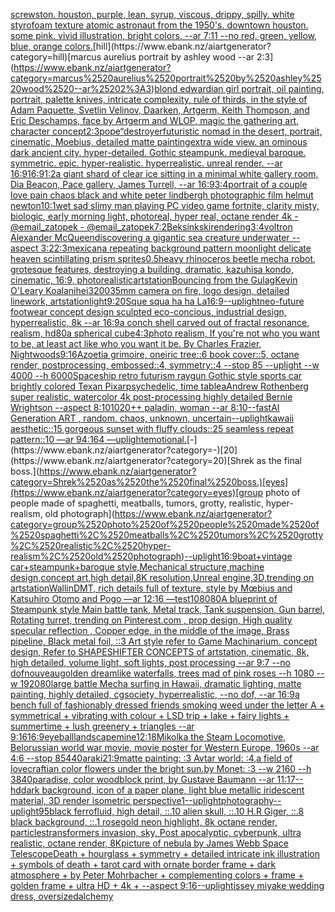 [screwston. houston, purple, lean, syrup, viscous, drippy, spilly. white styrofoam texture atomic astronaut from the 1950's. downtown houston. some pink.  vivid illustration, bright colors. --ar 7:11 --no red, green, yellow, blue, orange colors.](https://www.ebank.nz/aiartgenerator?category=screwston.%2520houston%2C%2520purple%2C%2520lean%2C%2520syrup%2C%2520viscous%2C%2520drippy%2C%2520spilly.%2520white%2520styrofoam%2520texture%2520atomic%2520astronaut%2520from%2520the%25201950%27s.%2520downtown%2520houston.%2520some%2520pink.%2520%2520vivid%2520illustration%2C%2520bright%2520colors.%2520--ar%25207%3A11%2520--no%2520red%2C%2520green%2C%2520yellow%2C%2520blue%2C%2520orange%2520colors.)[hill](https://www.ebank.nz/aiartgenerator?category=hill)[marcus aurelius portrait by ashley wood --ar 2:3](https://www.ebank.nz/aiartgenerator?category=marcus%2520aurelius%2520portrait%2520by%2520ashley%2520wood%2520--ar%25202%3A3)[blond edwardian girl portrait, oil painting, portrait, palette knives, intricate complexity, rule of thirds, in the style of Adam Paquette, Svetlin Velinov, Daarken, Artgerm, Keith Thompson, and Eric Deschamps, face by Artgerm and WLOP, magic the gathering art, character concept](https://www.ebank.nz/aiartgenerator?category=blond%2520edwardian%2520girl%2520portrait%2C%2520oil%2520painting%2C%2520portrait%2C%2520palette%2520knives%2C%2520intricate%2520complexity%2C%2520rule%2520of%2520thirds%2C%2520in%2520the%2520style%2520of%2520Adam%2520Paquette%2C%2520Svetlin%2520Velinov%2C%2520Daarken%2C%2520Artgerm%2C%2520Keith%2520Thompson%2C%2520and%2520Eric%2520Deschamps%2C%2520face%2520by%2520Artgerm%2520and%2520WLOP%2C%2520magic%2520the%2520gathering%2520art%2C%2520character%2520concept)[2:3](https://www.ebank.nz/aiartgenerator?category=2%3A3)[pope](https://www.ebank.nz/aiartgenerator?category=pope)[“](https://www.ebank.nz/aiartgenerator?category=%E2%80%9C)[destroyer](https://www.ebank.nz/aiartgenerator?category=destroyer)[futuristic nomad in the desert, portrait, cinematic, Moebius, detailed matte painting](https://www.ebank.nz/aiartgenerator?category=futuristic%2520nomad%2520in%2520the%2520desert%2C%2520portrait%2C%2520cinematic%2C%2520Moebius%2C%2520detailed%2520matte%2520painting)[extra wide view. an ominous dark ancient city. hyper-detailed. Gothic steampunk. medieval baroque. symmetric. epic. hyper-realistic. hyperrealistic. unreal render. --ar 16:9](https://www.ebank.nz/aiartgenerator?category=extra%2520wide%2520view.%2520an%2520ominous%2520dark%2520ancient%2520city.%2520hyper-detailed.%2520Gothic%2520steampunk.%2520medieval%2520baroque.%2520symmetric.%2520epic.%2520hyper-realistic.%2520hyperrealistic.%2520unreal%2520render.%2520--ar%252016%3A9)[16:9](https://www.ebank.nz/aiartgenerator?category=16%3A9)[1:2](https://www.ebank.nz/aiartgenerator?category=1%3A2)[a giant shard of clear ice sitting in a minimal white gallery room, Dia Beacon, Pace gallery, James Turrell, --ar 16:9](https://www.ebank.nz/aiartgenerator?category=a%2520giant%2520shard%2520of%2520clear%2520ice%2520sitting%2520in%2520a%2520minimal%2520white%2520gallery%2520room%2C%2520Dia%2520Beacon%2C%2520Pace%2520gallery%2C%2520James%2520Turrell%2C%2520--ar%252016%3A9)[3:4](https://www.ebank.nz/aiartgenerator?category=3%3A4)[portrait of a couple love pain chaos black and white peter lindbergh photographic film helmut newton](https://www.ebank.nz/aiartgenerator?category=portrait%2520of%2520a%2520couple%2520love%2520pain%2520chaos%2520black%2520and%2520white%2520peter%2520lindbergh%2520photographic%2520film%2520helmut%2520newton)[10:1](https://www.ebank.nz/aiartgenerator?category=10%3A1)[wet sad slimy man playing PC video game fortnite, clarity misty, biologic, early morning light, photoreal, hyper real, octane render 4k - @email_zatopek - @email_zatopek](https://www.ebank.nz/aiartgenerator?category=wet%2520sad%2520slimy%2520man%2520playing%2520PC%2520video%2520game%2520fortnite%2C%2520clarity%2520misty%2C%2520biologic%2C%2520early%2520morning%2520light%2C%2520photoreal%2C%2520hyper%2520real%2C%2520octane%2520render%25204k%2520-%2520%40email_zatopek%2520-%2520%40email_zatopek)[7:2](https://www.ebank.nz/aiartgenerator?category=7%3A2)[Beksinkski](https://www.ebank.nz/aiartgenerator?category=Beksinkski)[rendering](https://www.ebank.nz/aiartgenerator?category=rendering)[3:4](https://www.ebank.nz/aiartgenerator?category=3%3A4)[voltron Alexander McQueen](https://www.ebank.nz/aiartgenerator?category=voltron%2520Alexander%2520McQueen)[discovering a gigantic sea creature underwater --aspect 3:2](https://www.ebank.nz/aiartgenerator?category=discovering%2520a%2520gigantic%2520sea%2520creature%2520underwater%2520--aspect%25203%3A2)[2:3](https://www.ebank.nz/aiartgenerator?category=2%3A3)[mexican](https://www.ebank.nz/aiartgenerator?category=mexican)[a repeating background pattern moonlight delicate heaven scintillating prism sprites](https://www.ebank.nz/aiartgenerator?category=a%2520repeating%2520background%2520pattern%2520moonlight%2520delicate%2520heaven%2520scintillating%2520prism%2520sprites)[0.5](https://www.ebank.nz/aiartgenerator?category=0.5)[heavy rhinoceros beetle mecha robot, grotesque features, destroying a building, dramatic, kazuhisa kondo, cinematic, 16:9, photorealistic](https://www.ebank.nz/aiartgenerator?category=heavy%2520rhinoceros%2520beetle%2520mecha%2520robot%2C%2520grotesque%2520features%2C%2520destroying%2520a%2520building%2C%2520dramatic%2C%2520kazuhisa%2520kondo%2C%2520cinematic%2C%252016%3A9%2C%2520photorealistic)[artstation](https://www.ebank.nz/aiartgenerator?category=artstation)[Bouncing from the Gulag](https://www.ebank.nz/aiartgenerator?category=Bouncing%2520from%2520the%2520Gulag)[Kevin O'Leary Koala](https://www.ebank.nz/aiartgenerator?category=Kevin%2520O%27Leary%2520Koala)[nihei](https://www.ebank.nz/aiartgenerator?category=nihei)[3200](https://www.ebank.nz/aiartgenerator?category=3200)[35mm camera on fire, logo design, detailed linework, artstation](https://www.ebank.nz/aiartgenerator?category=35mm%2520camera%2520on%2520fire%2C%2520logo%2520design%2C%2520detailed%2520linework%2C%2520artstation)[light](https://www.ebank.nz/aiartgenerator?category=light)[9:20](https://www.ebank.nz/aiartgenerator?category=9%3A20)[Sque squa ha ha La](https://www.ebank.nz/aiartgenerator?category=Sque%2520squa%2520ha%2520ha%2520La)[16:9](https://www.ebank.nz/aiartgenerator?category=16%3A9)[--uplight](https://www.ebank.nz/aiartgenerator?category=--uplight)[neo-future footwear concept design sculpted eco-concious, industrial design, hyperrealistic, 8k --ar 16:9](https://www.ebank.nz/aiartgenerator?category=neo-future%2520footwear%2520concept%2520design%2520sculpted%2520eco-concious%2C%2520industrial%2520design%2C%2520hyperrealistic%2C%25208k%2520--ar%252016%3A9)[a conch shell carved out of fractal resonance, realism, hd](https://www.ebank.nz/aiartgenerator?category=a%2520conch%2520shell%2520carved%2520out%2520of%2520fractal%2520resonance%2C%2520realism%2C%2520hd)[80](https://www.ebank.nz/aiartgenerator?category=80)[a spherical cube](https://www.ebank.nz/aiartgenerator?category=a%2520spherical%2520cube)[4:3](https://www.ebank.nz/aiartgenerator?category=4%3A3)[photo realism, If you're not who you want to be, at least act like who you want it be. By Charles Frazier, Nightwoods](https://www.ebank.nz/aiartgenerator?category=photo%2520realism%2C%2520If%2520you%27re%2520not%2520who%2520you%2520want%2520to%2520be%2C%2520at%2520least%2520act%2520like%2520who%2520you%2520want%2520it%2520be.%2520By%2520Charles%2520Frazier%2C%2520Nightwoods)[9:16](https://www.ebank.nz/aiartgenerator?category=9%3A16)[Azoetia grimoire,  oneiric tree::6 book cover::5, octane render, postprocessing, embossed::4, symmetry::4 --stop 85 --uplight --w 4000 --h 6000](https://www.ebank.nz/aiartgenerator?category=Azoetia%2520grimoire%2C%2520%2520oneiric%2520tree%3A%3A6%2520book%2520cover%3A%3A5%2C%2520octane%2520render%2C%2520postprocessing%2C%2520embossed%3A%3A4%2C%2520symmetry%3A%3A4%2520--stop%252085%2520--uplight%2520--w%25204000%2520--h%25206000)[Spaceship retro futurism raygun Gothic style sports car brightly colored Texan Pixar](https://www.ebank.nz/aiartgenerator?category=Spaceship%2520retro%2520futurism%2520raygun%2520Gothic%2520style%2520sports%2520car%2520brightly%2520colored%2520Texan%2520Pixar)[psychedelic, time table](https://www.ebank.nz/aiartgenerator?category=psychedelic%2C%2520time%2520table)[aAndrew Rothenberg super realistic, watercolor 4k post-processing highly detailed Bernie Wrightson --aspect 8:10](https://www.ebank.nz/aiartgenerator?category=aAndrew%2520Rothenberg%2520super%2520realistic%2C%2520watercolor%25204k%2520post-processing%2520highly%2520detailed%2520Bernie%2520Wrightson%2520--aspect%25208%3A10)[1020](https://www.ebank.nz/aiartgenerator?category=1020)[++ paladin, woman --ar 8:10](https://www.ebank.nz/aiartgenerator?category=%2B%2B%2520paladin%2C%2520woman%2520--ar%25208%3A10)[--fast](https://www.ebank.nz/aiartgenerator?category=--fast)[AI Generation ART , random, chaos, unknown, uncertain](https://www.ebank.nz/aiartgenerator?category=AI%2520Generation%2520ART%2520%2C%2520random%2C%2520chaos%2C%2520unknown%2C%2520uncertain)[--uplight](https://www.ebank.nz/aiartgenerator?category=--uplight)[kawaii aesthetic::15 gorgeous sunset with fluffy clouds::25 seamless repeat pattern::10  —ar 94:164 —uplight](https://www.ebank.nz/aiartgenerator?category=kawaii%2520aesthetic%3A%3A15%2520gorgeous%2520sunset%2520with%2520fluffy%2520clouds%3A%3A25%2520seamless%2520repeat%2520pattern%3A%3A10%2520%2520%E2%80%94ar%252094%3A164%2520%E2%80%94uplight)[emotional.](https://www.ebank.nz/aiartgenerator?category=emotional.)[-](https://www.ebank.nz/aiartgenerator?category=-)[20](https://www.ebank.nz/aiartgenerator?category=20)[Shrek as the final boss.](https://www.ebank.nz/aiartgenerator?category=Shrek%2520as%2520the%2520final%2520boss.)[eyes](https://www.ebank.nz/aiartgenerator?category=eyes)[group photo of people made of spaghetti, meatballs, tumors, grotty, realistic, hyper-realism, old photograph](https://www.ebank.nz/aiartgenerator?category=group%2520photo%2520of%2520people%2520made%2520of%2520spaghetti%2C%2520meatballs%2C%2520tumors%2C%2520grotty%2C%2520realistic%2C%2520hyper-realism%2C%2520old%2520photograph)[--uplight](https://www.ebank.nz/aiartgenerator?category=--uplight)[16:9](https://www.ebank.nz/aiartgenerator?category=16%3A9)[boat+vintage car+steampunk+baroque style,Mechanical structure,machine design,concept art,high detail,8K resolution,Unreal engine,3D,trending on artstation](https://www.ebank.nz/aiartgenerator?category=boat%2Bvintage%2520car%2Bsteampunk%2Bbaroque%2520style%2CMechanical%2520structure%2Cmachine%2520design%2Cconcept%2520art%2Chigh%2520detail%2C8K%2520resolution%2CUnreal%2520engine%2C3D%2Ctrending%2520on%2520artstation)[Wallin](https://www.ebank.nz/aiartgenerator?category=Wallin)[DMT,  rich details full of texture, style by Mœbius and Katsuhiro Otomo and Pogo —ar 12:16 —test](https://www.ebank.nz/aiartgenerator?category=DMT%2C%2520%2520rich%2520details%2520full%2520of%2520texture%2C%2520style%2520by%2520M%C5%93bius%2520and%2520Katsuhiro%2520Otomo%2520and%2520Pogo%2520%E2%80%94ar%252012%3A16%2520%E2%80%94test)[1080](https://www.ebank.nz/aiartgenerator?category=1080)[80](https://www.ebank.nz/aiartgenerator?category=80)[A blueprint of Steampunk style Main battle tank,  Metal track,  Tank suspension, Gun barrel, Rotating turret, trending on Pinterest.com  , prop design, High quality specular reflection , Copper  edge, in the middle of the image, Brass pipeline,  Black metal foil,  ::3  Art style refer to Game Machinarium.  concept design, Refer to SHAPESHIFTER CONCEPTS  of artstation, cinematic,  8k, high detailed,  volume light,  soft lights,  post processing    --ar 9:7   --no dof](https://www.ebank.nz/aiartgenerator?category=A%2520blueprint%2520of%2520Steampunk%2520style%2520Main%2520battle%2520tank%2C%2520%2520Metal%2520track%2C%2520%2520Tank%2520suspension%2C%2520Gun%2520barrel%2C%2520Rotating%2520turret%2C%2520trending%2520on%2520Pinterest.com%2520%2520%2C%2520prop%2520design%2C%2520High%2520quality%2520specular%2520reflection%2520%2C%2520Copper%2520%2520edge%2C%2520in%2520the%2520middle%2520of%2520the%2520image%2C%2520Brass%2520pipeline%2C%2520%2520Black%2520metal%2520foil%2C%2520%2520%3A%3A3%2520%2520Art%2520style%2520refer%2520to%2520Game%2520Machinarium.%2520%2520concept%2520design%2C%2520Refer%2520to%2520SHAPESHIFTER%2520CONCEPTS%2520%2520of%2520artstation%2C%2520cinematic%2C%2520%25208k%2C%2520high%2520detailed%2C%2520%2520volume%2520light%2C%2520%2520soft%2520lights%2C%2520%2520post%2520processing%2520%2520%2520%2520--ar%25209%3A7%2520%2520%2520--no%2520dof)[nouveau](https://www.ebank.nz/aiartgenerator?category=nouveau)[golden dreamlike waterfalls, trees mad of pink roses --h 1080 --w 1920](https://www.ebank.nz/aiartgenerator?category=golden%2520dreamlike%2520waterfalls%2C%2520trees%2520mad%2520of%2520pink%2520roses%2520--h%25201080%2520--w%25201920)[80](https://www.ebank.nz/aiartgenerator?category=80)[large battle Mecha surfing in Hawaii, dramatic lighting, matte painting, highly detailed, cgsociety, hyperrealistic, --no dof, --ar 16:9](https://www.ebank.nz/aiartgenerator?category=large%2520battle%2520Mecha%2520surfing%2520in%2520Hawaii%2C%2520dramatic%2520lighting%2C%2520matte%2520painting%2C%2520highly%2520detailed%2C%2520cgsociety%2C%2520hyperrealistic%2C%2520--no%2520dof%2C%2520--ar%252016%3A9)[a bench full of fashionably dressed friends smoking weed under the letter A + symmetrical + vibrating with colour + LSD trip + lake + fairy lights + summertime + lush greenery + triangles  --ar 9:16](https://www.ebank.nz/aiartgenerator?category=a%2520bench%2520full%2520of%2520fashionably%2520dressed%2520friends%2520smoking%2520weed%2520under%2520the%2520letter%2520A%2520%2B%2520symmetrical%2520%2B%2520vibrating%2520with%2520colour%2520%2B%2520LSD%2520trip%2520%2B%2520lake%2520%2B%2520fairy%2520lights%2520%2B%2520summertime%2520%2B%2520lush%2520greenery%2520%2B%2520triangles%2520%2520--ar%25209%3A16)[16:9](https://www.ebank.nz/aiartgenerator?category=16%3A9)[eyeball](https://www.ebank.nz/aiartgenerator?category=eyeball)[landscape](https://www.ebank.nz/aiartgenerator?category=landscape)[mine](https://www.ebank.nz/aiartgenerator?category=mine)[12:18](https://www.ebank.nz/aiartgenerator?category=12%3A18)[Mikolka the Steam Locomotive, Belorussian world war movie, movie poster for Western Europe, 1960s --ar 4:6 --stop 85](https://www.ebank.nz/aiartgenerator?category=Mikolka%2520the%2520Steam%2520Locomotive%2C%2520Belorussian%2520world%2520war%2520movie%2C%2520movie%2520poster%2520for%2520Western%2520Europe%2C%25201960s%2520--ar%25204%3A6%2520--stop%252085)[440](https://www.ebank.nz/aiartgenerator?category=440)[araki](https://www.ebank.nz/aiartgenerator?category=araki)[21:9](https://www.ebank.nz/aiartgenerator?category=21%3A9)[matte painting: :3 Avtar world: :4,a field of lovecraftian color flowers under the bright sun.by Monet: :3 --w 2160 --h 3840](https://www.ebank.nz/aiartgenerator?category=matte%2520painting%3A%2520%3A3%2520Avtar%2520world%3A%2520%3A4%2Ca%2520field%2520of%2520lovecraftian%2520color%2520flowers%2520under%2520the%2520bright%2520sun.by%2520Monet%3A%2520%3A3%2520--w%25202160%2520--h%25203840)[paradise, color woodblock print, by Gustave Baumann --ar 11:17](https://www.ebank.nz/aiartgenerator?category=paradise%2C%2520color%2520woodblock%2520print%2C%2520by%2520Gustave%2520Baumann%2520--ar%252011%3A17)[--hd](https://www.ebank.nz/aiartgenerator?category=--hd)[dark background, icon of a paper plane, light blue metallic iridescent material, 3D render isometric perspective](https://www.ebank.nz/aiartgenerator?category=dark%2520background%2C%2520icon%2520of%2520a%2520paper%2520plane%2C%2520light%2520blue%2520metallic%2520iridescent%2520material%2C%25203D%2520render%2520isometric%2520perspective)[1](https://www.ebank.nz/aiartgenerator?category=1)[--uplight](https://www.ebank.nz/aiartgenerator?category=--uplight)[photography](https://www.ebank.nz/aiartgenerator?category=photography)[--uplight](https://www.ebank.nz/aiartgenerator?category=--uplight)[95](https://www.ebank.nz/aiartgenerator?category=95)[black ferrofluid, high detail, ::.10 alien skull, ::.10 H.R Giger, ::.8 black background, ::.1 rosegold neon highlight, 8k octane render, particles](https://www.ebank.nz/aiartgenerator?category=black%2520ferrofluid%2C%2520high%2520detail%2C%2520%3A%3A.10%2520alien%2520skull%2C%2520%3A%3A.10%2520H.R%2520Giger%2C%2520%3A%3A.8%2520black%2520background%2C%2520%3A%3A.1%2520rosegold%2520neon%2520highlight%2C%25208k%2520octane%2520render%2C%2520particles)[transformers invasion, sky, Post apocalyptic, cyberpunk, ultra realistic, octane render, 8K](https://www.ebank.nz/aiartgenerator?category=transformers%2520invasion%2C%2520sky%2C%2520Post%2520apocalyptic%2C%2520cyberpunk%2C%2520ultra%2520realistic%2C%2520octane%2520render%2C%25208K)[picture of nebula by James Webb Space Telescope](https://www.ebank.nz/aiartgenerator?category=picture%2520of%2520nebula%2520by%2520James%2520Webb%2520Space%2520Telescope)[Death + hourglass + symmetry + detailed intricate ink illustration + symbols of death + tarot card with ornate border frame + dark atmosphere + by Peter Mohrbacher + complementing colors + frame + golden frame + ultra HD + 4k + --aspect 9:16](https://www.ebank.nz/aiartgenerator?category=Death%2520%2B%2520hourglass%2520%2B%2520symmetry%2520%2B%2520detailed%2520intricate%2520ink%2520illustration%2520%2B%2520symbols%2520of%2520death%2520%2B%2520tarot%2520card%2520with%2520ornate%2520border%2520frame%2520%2B%2520dark%2520atmosphere%2520%2B%2520by%2520Peter%2520Mohrbacher%2520%2B%2520complementing%2520colors%2520%2B%2520frame%2520%2B%2520golden%2520frame%2520%2B%2520ultra%2520HD%2520%2B%25204k%2520%2B%2520--aspect%25209%3A16)[--uplight](https://www.ebank.nz/aiartgenerator?category=--uplight)[issey miyake wedding dress, oversized](https://www.ebank.nz/aiartgenerator?category=issey%2520miyake%2520wedding%2520dress%2C%2520oversized)[alchemy](https://www.ebank.nz/aiartgenerator?category=alchemy)